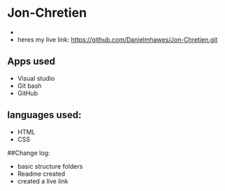 # Jon-Chretien
- 
- heres my live link: https://github.com/Danielmhawes/Jon-Chretien.git

## Apps used
- Visual studio
- Git bash
- GitHub

## languages used:
- HTML
- CSS

##Change log:

- basic structure folders
- Readme created
- created a live link
